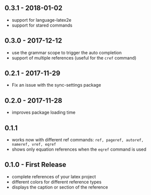 ## 0.3.1 - 2018-01-02
* support for language-latex2e
* support for stared commands 

## 0.3.0 - 2017-12-12
* use the grammar scope to trigger the auto completion
* support of multiple references (useful for the `cref` command)

## 0.2.1 - 2017-11-29
* Fix an issue with the sync-settings package

## 0.2.0 - 2017-11-28
* improves package loading time

## 0.1.1
* works now with different ref commands: `ref, pageref, autoref, nameref, vref, eqref`
* shows only equation references when the `eqref` command is used

## 0.1.0 - First Release
* complete references of your latex project
* different colors for different reference types
* displays the caption or section of the reference
